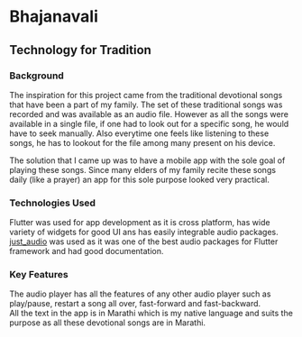 # Bhajanavali 
## Technology for Tradition

### Background 

The inspiration for this project came from the traditional devotional songs that have been a part of my family. The set of these traditional songs was recorded and was available as an audio file. However as all the songs were available in a single file, if one had to look out for a specific song, he would have to seek manually. Also everytime one feels like listening to these songs, he has to lookout for the file among many present on his device.

The solution that I came up was to have a mobile app with the sole goal of playing these songs. Since many elders of my family recite these songs daily (like a prayer) an app for this sole purpose looked very practical.

### Technologies Used 
Flutter was used for app development as it is cross platform, has wide variety of widgets for good UI ans has easily integrable audio packages.
[just_audio](https://pub.dev/packages/just_audio) was used as it was one of the best audio packages for Flutter framework and had good documentation.

### Key Features 
The audio player has all the features of any other audio player such as play/pause, restart a song all over, fast-forward and fast-backward.  
All the text in the app is in Marathi which is my native language and suits the purpose as all these devotional songs are in Marathi.







